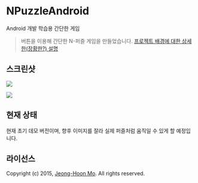 # NPuzzleAndroid

Android 개발 학습용 간단한 게임

> 버튼을 이용해 간단한 N-퍼즐 게임을 만들었습니다.
[프로젝트 배경에 대한 상세한(장황한?) 설명](http://www.picomax.net/xe/66549)

## 스크린샷

![](http://www.picomax.net/xe/files/attach/images/207/549/066/3af0ed98f784ff3deeda630ad62a4839.png)


![](http://www.picomax.net/xe/files/attach/images/207/549/066/854cd2482233d3437b39bf98aa365169.png)


## 현재 상태

현재 초기 데모 버전이며, 향후 이미지를 잘라 실제 퍼즐처럼 움직일 수 있게 할 예정입니다.


## 라이선스

Copyright (c) 2015, [Jeong-Hoon Mo](https://github.com/picomax).
All rights reserved.
